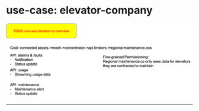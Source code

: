 # use-case: elevator-company

<p align="center"><img src="../../images/apim.use-case.elevator-co.png" /></p>


---
